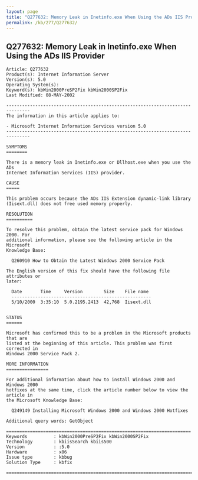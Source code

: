 ```yaml
---
layout: page
title: "Q277632: Memory Leak in Inetinfo.exe When Using the ADs IIS Provider"
permalink: /kb/277/Q277632/
---
```


## Q277632: Memory Leak in Inetinfo.exe When Using the ADs IIS Provider

	Article: Q277632
	Product(s): Internet Information Server
	Version(s): 5.0
	Operating System(s): 
	Keyword(s): kbWin2000PreSP2Fix kbWin2000SP2Fix
	Last Modified: 08-MAY-2002
	
	-------------------------------------------------------------------------------
	The information in this article applies to:
	
	- Microsoft Internet Information Services version 5.0 
	-------------------------------------------------------------------------------
	
	SYMPTOMS
	========
	
	There is a memory leak in Inetinfo.exe or Dllhost.exe when you use the ADs
	Internet Information Services (IIS) provider.
	
	CAUSE
	=====
	
	This problem occurs because the ADs IIS Extension dynamic-link library
	(Iisext.dll) does not free used memory properly.
	
	RESOLUTION
	==========
	
	To resolve this problem, obtain the latest service pack for Windows 2000. For
	additional information, please see the following article in the Microsoft
	Knowledge Base:
	
	  Q260910 How to Obtain the Latest Windows 2000 Service Pack
	
	The English version of this fix should have the following file attributes or
	later:
	
	  Date       Time     Version        Size    File name
	  -----------------------------------------------------
	  5/10/2000  3:35:10  5.0.2195.2413  42,768  Iisext.dll
	
	
	STATUS
	======
	
	Microsoft has confirmed this to be a problem in the Microsoft products that are
	listed at the beginning of this article. This problem was first corrected in
	Windows 2000 Service Pack 2.
	
	MORE INFORMATION
	================
	
	For additional information about how to install Windows 2000 and Windows 2000
	hotfixes at the same time, click the article number below to view the article in
	the Microsoft Knowledge Base:
	
	  Q249149 Installing Microsoft Windows 2000 and Windows 2000 Hotfixes
	
	Additional query words: GetObject
	
	======================================================================
	Keywords          : kbWin2000PreSP2Fix kbWin2000SP2Fix 
	Technology        : kbiisSearch kbiis500
	Version           : :5.0
	Hardware          : x86
	Issue type        : kbbug
	Solution Type     : kbfix
	
	=============================================================================
	
